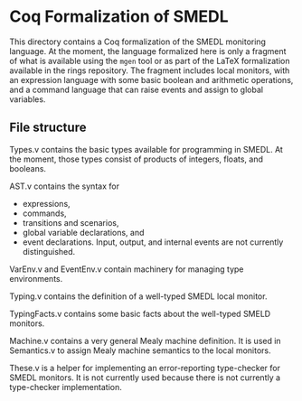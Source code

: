 Coq Formalization of SMEDL
==========================

This directory contains a Coq formalization of the SMEDL monitoring language. At
the moment, the language formalized here is only a fragment of what is available
using the `mgen` tool or as part of the LaTeX formalization available in the
rings repository. The fragment includes local monitors, with an expression
language with some basic boolean and arithmetic operations, and a command
language that can raise events and assign to global variables.

File structure
--------------

Types.v contains the basic types available for programming in SMEDL. At the
moment, those types consist of products of integers, floats, and booleans.

AST.v contains the syntax for
* expressions,
* commands,
* transitions and scenarios,
* global variable declarations, and
* event declarations.
Input, output, and internal events are not currently distinguished.

VarEnv.v and EventEnv.v contain machinery for managing type environments.

Typing.v contains the definition of a well-typed SMEDL local monitor.

TypingFacts.v contains some basic facts about the well-typed SMELD monitors.

Machine.v contains a very general Mealy machine definition. It is used in
Semantics.v to assign Mealy machine semantics to the local monitors.

These.v is a helper for implementing an error-reporting type-checker for SMEDL
monitors. It is not currently used because there is not currently a type-checker implementation.

